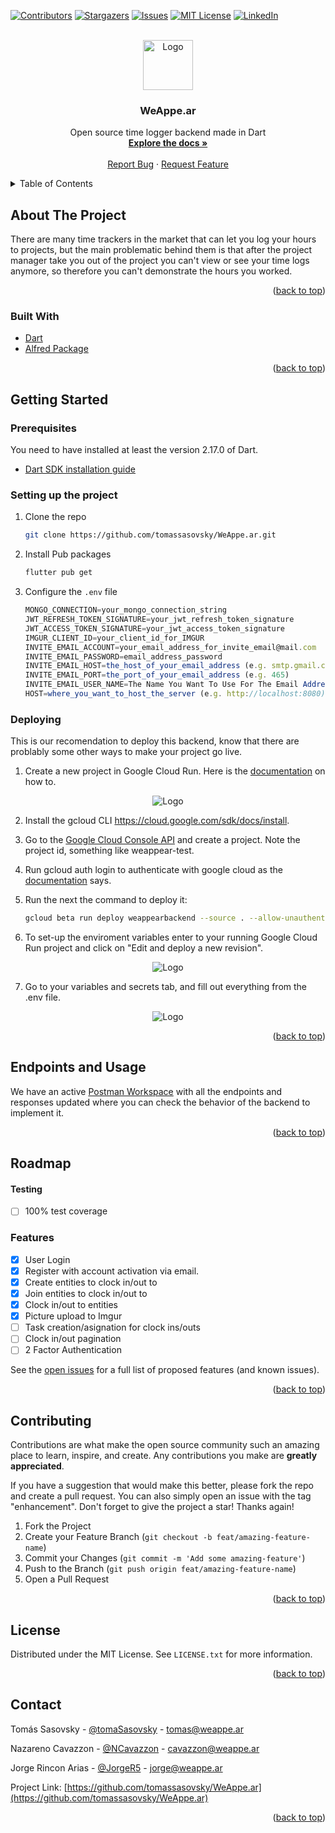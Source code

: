 <div id="top"></div>
<!--
*** Thanks for checking out the Best-README-Template. If you have a suggestion
*** that would make this better, please fork the repo and create a pull request
*** or simply open an issue with the tag "enhancement".
*** Don't forget to give the project a star!
*** Thanks again! Now go create something AMAZING! :D
-->



<!-- PROJECT SHIELDS -->
<!--
*** I'm using markdown "reference style" links for readability.
*** Reference links are enclosed in brackets [ ] instead of parentheses ( ).
*** See the bottom of this document for the declaration of the reference variables
*** for contributors-url, forks-url, etc. This is an optional, concise syntax you may use.
*** https://www.markdownguide.org/basic-syntax/#reference-style-links
-->
[![Contributors][contributors-shield]][contributors-url]
[![Stargazers][stars-shield]][stars-url]
[![Issues][issues-shield]][issues-url]
[![MIT License][license-shield]][license-url]
[![LinkedIn][linkedin-shield]][linkedin-url]
<!--[![Forks][forks-shield]][forks-url]-->



<!-- PROJECT LOGO -->
<br />
<div align="center">
  <a href="https://prod.api.weappe.ar/">
    <img src="https://media-exp1.licdn.com/dms/image/C4E0BAQF8LB_Jg4aj8A/company-logo_200_200/0/1650577795934?e=1662595200&v=beta&t=VJvmARSVtQG58kKrfExyJkhwBhugG_Wmjncr0dI8-Yo" alt="Logo" width="80" height="80">
  </a>

<h3 align="center">WeAppe.ar</h3>

  <p align="center">
    Open source time logger backend made in Dart
    <br />
    <a href="https://documenter.getpostman.com/view/14403011/UVJfhuvf"><strong>Explore the docs »</strong></a>
    <br />
    <br />
    <a href="https://github.com/tomassasovsky/WeAppe.ar/issues">Report Bug</a>
    ·
    <a href="https://github.com/tomassasovsky/WeAppe.ar/issues">Request Feature</a>
  </p>
</div>



<!-- TABLE OF CONTENTS -->
<details>
  <summary>Table of Contents</summary>
  <ol>
    <li>
      <a href="#about-the-project">About The Project</a>
      <ul>
        <li><a href="#built-with">Built With</a></li>
      </ul>
    </li>
    <li>
      <a href="#getting-started">Getting Started</a>
      <ul>
        <li><a href="#prerequisites">Prerequisites</a></li>
        <li><a href="#setting-up-the-project">Setting up the project</a></li>
        <li><a href="#deploying">Deploying</a></li>
      </ul>
    </li>
    <li><a href="#roadmap">Roadmap</a></li>
    <li><a href="#contributing">Contributing</a></li>
    <li><a href="#license">License</a></li>
    <li><a href="#contact">Contact</a></li>
  </ol>
</details>



<!-- ABOUT THE PROJECT -->
## About The Project

<!-- [![Product Name Screen Shot][product-screenshot]](https://example.com)-->

There are many time trackers in the market that can let you log your hours to projects, but the main problematic behind them is that after the project manager take you out of the project you can't view or see your time logs anymore, so therefore you can't demonstrate the hours you worked.

<p align="right">(<a href="#top">back to top</a>)</p>



### Built With

* [Dart](https://dart.dev/)
* [Alfred Package](https://pub.dev/packages/alfred)

<p align="right">(<a href="#top">back to top</a>)</p>



<!-- GETTING STARTED -->
## Getting Started

### Prerequisites

You need to have installed at least the version 2.17.0 of Dart.
* [Dart SDK installation guide](https://dart.dev/get-dart)

### Setting up the project

1. Clone the repo
   ```sh
   git clone https://github.com/tomassasovsky/WeAppe.ar.git
   ```
3. Install Pub packages
   ```sh
   flutter pub get
   ```
4. Configure the `.env` file
   ```js
   MONGO_CONNECTION=your_mongo_connection_string
   JWT_REFRESH_TOKEN_SIGNATURE=your_jwt_refresh_token_signature
   JWT_ACCESS_TOKEN_SIGNATURE=your_jwt_access_token_signature
   IMGUR_CLIENT_ID=your_client_id_for_IMGUR
   INVITE_EMAIL_ACCOUNT=your_email_address_for_invite_email@mail.com
   INVITE_EMAIL_PASSWORD=email_address_password
   INVITE_EMAIL_HOST=the_host_of_your_email_address (e.g. smtp.gmail.com)
   INVITE_EMAIL_PORT=the_port_of_your_email_address (e.g. 465)
   INVITE_EMAIL_USER_NAME=The Name You Want To Use For The Email Address (e.g. Alfred Server)
   HOST=where_you_want_to_host_the_server (e.g. http://localhost:8080)
   ```


### Deploying
This is our recomendation to deploy this backend, know that there are problably some other ways to make your project go live.
1. Create a new project in Google Cloud Run. Here is the [documentation](https://cloud.google.com/appengine/docs/standard/nodejs/building-app/creating-project) on how to.

<div align="center">
<img src="https://i.imgur.com/xgrsBJf.png" alt="Logo">
</div>

2. Install the gcloud CLI https://cloud.google.com/sdk/docs/install.

3. Go to the [Google Cloud Console API](https://console.cloud.google.com/projectselector2/home/dashboard) and create a project. Note the project id, something like weappear-test.

4. Run gcloud auth login to authenticate with google cloud as the [documentation](https://cloud.google.com/sdk/gcloud/reference/auth/login) says.

5. Run the next the command to deploy it:
    ```sh
   gcloud beta run deploy weappearbackend --source . --allow-unauthenticated --project=[PROJECT_ID, in this case, weappear-test]
   ```

6. To set-up the enviroment variables enter to your running Google Cloud Run project and click on "Edit and deploy a new revision".
<div align="center">
<img src="https://i.imgur.com/JAo0F8l.png" alt="Logo">
</div>

7. Go to your variables and secrets tab, and fill out everything from the .env file.
<div align="center">
<img src="https://i.imgur.com/sQM7SaS.png" alt="Logo">
</div>
<p align="right">(<a href="#top">back to top</a>)</p>

## Endpoints and Usage
We have an active [Postman Workspace](https://documenter.getpostman.com/view/14403011/UVJfhuvf) with all the endpoints and responses updated where you can check the behavior of the backend to implement it.
<p align="right">(<a href="#top">back to top</a>)</p>


<!-- ROADMAP -->
## Roadmap

#### Testing

- [ ] 100% test coverage

### Features

- [X] User Login
- [X] Register with account activation via email.
- [X] Create entities to clock in/out to
- [X] Join entities to clock in/out to
- [X] Clock in/out to entities
- [X] Picture upload to Imgur
- [ ] Task creation/asignation for clock ins/outs
- [ ] Clock in/out pagination
- [ ] 2 Factor Authentication

See the [open issues](https://github.com/tomassasovsky/WeAppe.ar/issues) for a full list of proposed features (and known issues).

<p align="right">(<a href="#top">back to top</a>)</p>



<!-- CONTRIBUTING -->
## Contributing

Contributions are what make the open source community such an amazing place to learn, inspire, and create. Any contributions you make are **greatly appreciated**.

If you have a suggestion that would make this better, please fork the repo and create a pull request. You can also simply open an issue with the tag "enhancement".
Don't forget to give the project a star! Thanks again!

1. Fork the Project
2. Create your Feature Branch (`git checkout -b feat/amazing-feature-name`)
3. Commit your Changes (`git commit -m 'Add some amazing-feature'`)
4. Push to the Branch (`git push origin feat/amazing-feature-name`)
5. Open a Pull Request

<p align="right">(<a href="#top">back to top</a>)</p>



<!-- LICENSE -->
## License

Distributed under the MIT License. See `LICENSE.txt` for more information.

<p align="right">(<a href="#top">back to top</a>)</p>



<!-- CONTACT -->
## Contact

Tomás Sasovsky - [@tomaSasovsky](https://twitter.com/tomaSasovsky) - tomas@weappe.ar

Nazareno Cavazzon - [@NCavazzon](https://twitter.com/NCavazzon) - cavazzon@weappe.ar

Jorge Rincon Arias - [@JorgeR5](https://twitter.com/JorgeR5) - jorge@weappe.ar

Project Link: [https://github.com/tomassasovsky/WeAppe.ar](https://github.com/tomassasovsky/WeAppe.ar)

<p align="right">(<a href="#top">back to top</a>)</p>

<!-- MARKDOWN LINKS & IMAGES -->
<!-- https://www.markdownguide.org/basic-syntax/#reference-style-links -->
[contributors-shield]: https://img.shields.io/github/contributors/tomassasovsky/WeAppe.ar.svg?style=for-the-badge
[contributors-url]: https://github.com/tomassasovsky/WeAppe.ar/graphs/contributors
[forks-shield]: https://img.shields.io/github/forks/tomassasovsky/WeAppe.ar/.svg?style=for-the-badge
[forks-url]: https://github.com/tomassasovsky/WeAppe.ar/network/members
[stars-shield]: https://img.shields.io/github/stars/tomassasovsky/WeAppe.ar.svg?style=for-the-badge
[stars-url]: https://github.com/tomassasovsky/WeAppe.ar/stargazers
[issues-shield]: https://img.shields.io/github/issues/tomassasovsky/WeAppe.ar.svg?style=for-the-badge
[issues-url]: https://github.com/gtomassasovsky/WeAppe.ar/issues
[license-shield]: https://img.shields.io/github/license/tomassasovsky/WeAppe.ar.svg?style=for-the-badge
[license-url]: https://github.com/tomassasovsky/WeAppe.ar/blob/master/LICENSE.txt
[linkedin-shield]: https://img.shields.io/badge/-LinkedIn-black.svg?style=for-the-badge&logo=linkedin&colorB=555
[linkedin-url]: https://linkedin.com/company/weappear
[product-screenshot]: images/screenshot.png